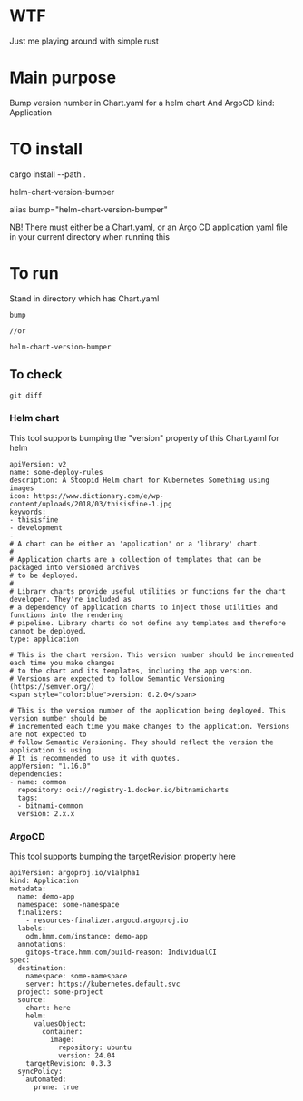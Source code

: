 # WTF
Just me playing around with simple rust

# Main purpose
Bump version number in Chart.yaml for a helm chart
And ArgoCD kind: Application

# TO install
cargo install --path .

helm-chart-version-bumper

alias bump="helm-chart-version-bumper"

NB! There must either be a Chart.yaml, or an Argo CD application yaml file in your current directory when running this

# To run
Stand in directory which has Chart.yaml
```
bump 

//or

helm-chart-version-bumper
```

## To check
```
git diff
```
### Helm chart
This tool supports bumping the "version" property of this Chart.yaml for helm
```
apiVersion: v2
name: some-deploy-rules
description: A Stoopid Helm chart for Kubernetes Something using images
icon: https://www.dictionary.com/e/wp-content/uploads/2018/03/thisisfine-1.jpg
keywords:
- thisisfine
- development
- 
# A chart can be either an 'application' or a 'library' chart.
#
# Application charts are a collection of templates that can be packaged into versioned archives
# to be deployed.
#
# Library charts provide useful utilities or functions for the chart developer. They're included as
# a dependency of application charts to inject those utilities and functions into the rendering
# pipeline. Library charts do not define any templates and therefore cannot be deployed.
type: application

# This is the chart version. This version number should be incremented each time you make changes
# to the chart and its templates, including the app version.
# Versions are expected to follow Semantic Versioning (https://semver.org/)
<span style="color:blue">version: 0.2.0</span>

# This is the version number of the application being deployed. This version number should be
# incremented each time you make changes to the application. Versions are not expected to
# follow Semantic Versioning. They should reflect the version the application is using.
# It is recommended to use it with quotes.
appVersion: "1.16.0" 
dependencies:
- name: common
  repository: oci://registry-1.docker.io/bitnamicharts
  tags:
  - bitnami-common
  version: 2.x.x
```

### ArgoCD

This tool supports bumping the targetRevision property here
```
apiVersion: argoproj.io/v1alpha1
kind: Application
metadata:
  name: demo-app
  namespace: some-namespace
  finalizers:
    - resources-finalizer.argocd.argoproj.io
  labels:
    odm.hmm.com/instance: demo-app
  annotations:
    gitops-trace.hmm.com/build-reason: IndividualCI
spec:
  destination:
    namespace: some-namespace
    server: https://kubernetes.default.svc
  project: some-project
  source:
    chart: here
    helm:
      valuesObject: 
        container:
          image:
            repository: ubuntu
            version: 24.04
    targetRevision: 0.3.3
  syncPolicy:
    automated:
      prune: true
```